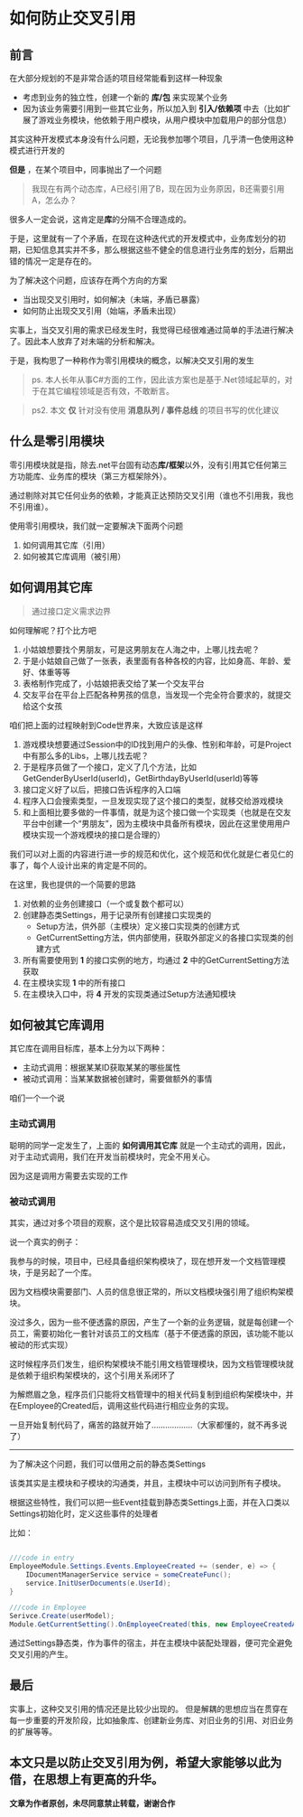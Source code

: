 
<!-- @import "[TOC]" {cmd="toc" depthFrom=1 depthTo=6 orderedList=false} -->


# 如何防止交叉引用

## 前言

在大部分规划的不是非常合适的项目经常能看到这样一种现象
* 考虑到业务的独立性，创建一个新的 **库/包** 来实现某个业务
* 因为该业务需要引用到一些其它业务，所以加入到 **引入/依赖项** 中去（比如扩展了游戏业务模块，他依赖于用户模块，从用户模块中加载用户的部分信息）

其实这种开发模式本身没有什么问题，无论我参加哪个项目，几乎清一色使用这种模式进行开发的

**但是** ，在某个项目中，同事抛出了一个问题

> 我现在有两个动态库，A已经引用了B，现在因为业务原因，B还需要引用A，怎么办？

很多人一定会说，这肯定是**库**的分隔不合理造成的。

于是，这里就有一了个矛盾，在现在这种迭代式的开发模式中，业务库划分的初期，已知信息其实并不多，那么根据这些不健全的信息进行业务库的划分，后期出错的情况一定是存在的。

为了解决这个问题，应该存在两个方向的方案
* 当出现交叉引用时，如何解决（未端，矛盾已暴露）
* 如何防止出现交叉引用（始端，矛盾未出现）

实事上，当交叉引用的需求已经发生时，我觉得已经很难通过简单的手法进行解决了。因此本人放弃了对未端的分析和解决。

于是，我构思了一种称作为零引用模块的概念，以解决交叉引用的发生

> ps. 本人长年从事C#方面的工作，因此该方案也是基于.Net领域起草的，对于在其它编程领域是否有效，不敢断言。

> ps2. 本文 **仅** 针对没有使用 **消息队列 / 事件总线** 的项目书写的优化建议

## 什么是零引用模块

零引用模块就是指，除去.net平台固有动态**库/框架**以外，没有引用其它任何第三方功能库、业务库的模块（第三方框架除外）。

通过剔除对其它任何业务的依赖，才能真正达预防交叉引用（谁也不引用我，我也不引用谁）。

使用零引用模块，我们就一定要解决下面两个问题
1. 如何调用其它库（引用）
2. 如何被其它库调用（被引用）

## 如何调用其它库

> 通过接口定义需求边界

如何理解呢？打个比方吧

1. 小姑娘想要找个男朋友，可是这男朋友在人海之中，上哪儿找去呢？
2. 于是小姑娘自己做了一张表，表里面有各种各校的内容，比如身高、年龄、爱好、体重等等
3. 表格制作完成了，小姑娘把表交给了某一个交友平台
4. 交友平台在平台上匹配各种男孩的信息，当发现一个完全符合要求的，就提交给这个女孩

咱们把上面的过程映射到Code世界来，大致应该是这样

1. 游戏模块想要通过Session中的ID找到用户的头像、性别和年龄，可是Project中有那么多的Libs，上哪儿找去呢？
2. 于是程序员做了一个接口，定义了几个方法，比如GetGenderByUserId(userId)，GetBirthdayByUserId(userId)等等
3. 接口定义好了以后，把接口告诉程序的入口端
4. 程序入口会搜索类型，一旦发现实现了这个接口的类型，就移交给游戏模块
5. 和上面相比要多做的一件事情，就是为这个接口做一个实现类（也就是在交友平台中创建一个“男朋友”，因为主模块中具备所有模块，因此在这里使用用户模块实现一个游戏模块的接口是合理的）

我们可以对上面的内容进行进一步的规范和优化，这个规范和优化就是仁者见仁的事了，每个人设计出来的肯定是不同的。

在这里，我也提供的一个简要的思路

1. 对依赖的业务创建接口（一个或复数个都可以）
2. 创建静态类Settings，用于记录所有创建接口实现类的
    * Setup方法，供外部（主模块）定义接口实现类的创建方式
    * GetCurrentSetting方法，供内部使用，获取外部定义的各接口实现类的创建方式
3. 所有需要使用到 **1** 的接口实例的地方，均通过 **2** 中的GetCurrentSetting方法获取
4. 在主模块实现 **1** 中的所有接口
5. 在主模块入口中，将 **4** 开发的实现类通过Setup方法通知模块

## 如何被其它库调用

其它库在调用目标库，基本上分为以下两种：
* 主动式调用：根据某某ID获取某某的哪些属性
* 被动式调用：当某某数据被创建时，需要做额外的事情

咱们一个一个说

### 主动式调用

聪明的同学一定发生了，上面的 **如何调用其它库** 就是一个主动式的调用，因此，对于主动式调用，我们在开发当前模块时，完全不用关心。

因为这是调用方需要去实现的工作

### 被动式调用

其实，通过对多个项目的观察，这个是比较容易造成交叉引用的领域。

说一个真实的例子：

我参与的时候，项目中，已经具备组织架构模块了，现在想开发一个文档管理模块，于是另起了一个库。

因为文档模块需要部门、人员的信息很正常的，所以文档模块强引用了组织构架模块。

没过多久，因为一些不便透露的原因，产生了一个新的业务逻辑，就是每创建一个员工，需要初始化一套针对该员工的文档库（基于不便透露的原因，该功能不能以被动的形式实现）

这时候程序员们发生，组织构架模块不能引用文档管理模块，因为文档管理模块就是依赖于组织构架模块的，这个引用关系闭环了

为解燃眉之急，程序员们只能将文档管理中的相关代码复制到组织构架模块中，并在Employee的Created后，调用这些代码进行相应业务的实现。

一旦开始复制代码了，痛苦的路就开始了………………（大家都懂的，就不再多说了）

---

为了解决这个问题，我们可以借用之前的静态类Settings

该类其实是主模块和子模块的沟通类，并且，主模块中可以访问到所有子模块。

根据这些特性，我们可以把一些Event挂载到静态类Settings上面，并在入口类以Settings初始化时，定义这些事件的处理者

比如：

```csharp

///code in entry
EmployeeModule.Settings.Events.EmployeeCreated += (sender, e) => {
    IDocumentManagerService service = someCreateFunc();
    service.InitUserDocuments(e.UserId);
}

///code in Employee
Serivce.Create(userModel);
Module.GetCurrentSetting().OnEmployeeCreated(this, new EmployeeCreatedArgs(userModel));
```

通过Settings静态类，作为事件的宿主，并在主模块中装配处理器，便可完全避免交叉引用的产生。

## 最后

实事上，这种交叉引用的情况还是比较少出现的。
但是解耦的思想应当在贯穿在每一步重要的开发阶段，比如抽象库、创建新业务库、对旧业务的引用、对旧业务的扩展等等。

本文只是以防止交叉引用为例，希望大家能够以此为借，在思想上有更高的升华。
---

**文章为作者原创，未尽同意禁止转载，谢谢合作**